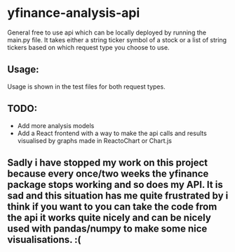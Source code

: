 # yfinance-analysis-api

General free to use api which can be locally deployed by running the main.py file. It takes either a string ticker symbol
of a stock or a list of string tickers based on which request type you choose to use.

## Usage:
Usage is shown in the test files for both request types.


## TODO:
* Add more analysis models
* Add a React frontend with a way to make the api calls and results visualised by graphs made in ReactoChart or Chart.js


## Sadly i have stopped my work on this project because every once/two weeks the yfinance package stops working and so does my API. It is sad and this situation has me quite frustrated by i think if you want to you can take the code from the api it works quite nicely and can be nicely used with pandas/numpy to make some nice visualisations. :(

